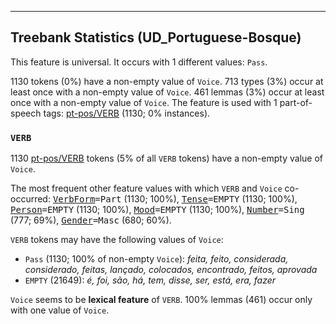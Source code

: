 

--------------------------------------------------------------------------------

## Treebank Statistics (UD_Portuguese-Bosque)

This feature is universal.
It occurs with 1 different values: `Pass`.

1130 tokens (0%) have a non-empty value of `Voice`.
713 types (3%) occur at least once with a non-empty value of `Voice`.
461 lemmas (3%) occur at least once with a non-empty value of `Voice`.
The feature is used with 1 part-of-speech tags: [pt-pos/VERB]() (1130; 0% instances).

### `VERB`

1130 [pt-pos/VERB]() tokens (5% of all `VERB` tokens) have a non-empty value of `Voice`.

The most frequent other feature values with which `VERB` and `Voice` co-occurred: <tt><a href="VerbForm.html">VerbForm</a>=Part</tt> (1130; 100%), <tt><a href="Tense.html">Tense</a>=EMPTY</tt> (1130; 100%), <tt><a href="Person.html">Person</a>=EMPTY</tt> (1130; 100%), <tt><a href="Mood.html">Mood</a>=EMPTY</tt> (1130; 100%), <tt><a href="Number.html">Number</a>=Sing</tt> (777; 69%), <tt><a href="Gender.html">Gender</a>=Masc</tt> (680; 60%).

`VERB` tokens may have the following values of `Voice`:

* `Pass` (1130; 100% of non-empty `Voice`): <em>feita, feito, considerada, considerado, feitas, lançado, colocados, encontrado, feitos, aprovada</em>
* `EMPTY` (21649): <em>é, foi, são, há, tem, disse, ser, está, era, fazer</em>

`Voice` seems to be **lexical feature** of `VERB`. 100% lemmas (461) occur only with one value of `Voice`.


